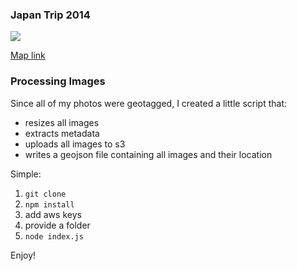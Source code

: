 ### Japan Trip 2014

![](https://i.cloudup.com/5QP8_ZJSbP.png)

[Map link](http://visuallybs.com/japan/map/)

### Processing Images

Since all of my photos were geotagged, I created a little script that:
* resizes all images
* extracts metadata
* uploads all images to s3
* writes a geojson file containing all images and their location

Simple:
1. `git clone`
2. `npm install`
3. add aws keys
4. provide a folder
5. `node index.js`

Enjoy!
